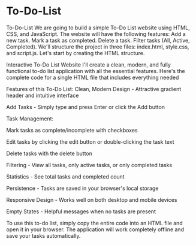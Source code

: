 # To-Do-List
To-Do-List
We are going to build a simple To-Do List website using HTML, CSS, and JavaScript.
The website will have the following features:
Add a new task.
Mark a task as completed.
Delete a task.
Filter tasks (All, Active, Completed).
We'll structure the project in three files: index.html, style.css, and script.js.
Let's start by creating the HTML structure.

Interactive To-Do List Website
I'll create a clean, modern, and fully functional to-do list application with all the essential features. Here's the complete code for a single HTML file that includes everything needed

Features of this To-Do List:
Clean, Modern Design - Attractive gradient header and intuitive interface

Add Tasks - Simply type and press Enter or click the Add button

Task Management:

Mark tasks as complete/incomplete with checkboxes

Edit tasks by clicking the edit button or double-clicking the task text

Delete tasks with the delete button

Filtering - View all tasks, only active tasks, or only completed tasks

Statistics - See total tasks and completed count

Persistence - Tasks are saved in your browser's local storage

Responsive Design - Works well on both desktop and mobile devices

Empty States - Helpful messages when no tasks are present

To use this to-do list, simply copy the entire code into an HTML file and open it in your browser. The application will work completely offline and save your tasks automatically.
